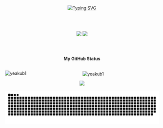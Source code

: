 <br/>
<div align="center"><a href="https://git.io/typing-svg"><img src="https://readme-typing-svg.demolab.com?font=Fira+Code&pause=1000&random=false&width=435&lines=Web+Developer;Front-End+Developer;React+Js+Developer;Mern+Stack+Developer" alt="Typing SVG" /></a></div>
<br/><br/><br/><br/>

<div align="center">
    <img src="https://skillicons.dev/icons?i=html,css,tailwind,bootstrap,react,vite,vue,mui,vscode,figma,git,github" />
    <img src="https://skillicons.dev/icons?i=javascript,typescript,nodejs,express,mongodb,nextjs,redux,firebase,vercel,docker" /><br>
</div>

<br/><br/>

<div align="center">
<b>My GitHub Status</b><br/><br/>
<p><img align="left" src="https://github-readme-stats.vercel.app/api/top-langs?username=yeakub1&show_icons=true&locale=en&layout=compact" alt="yeakub1" /></p>
  
<p>&nbsp;<img align="center" src="https://github-readme-stats.vercel.app/api?username=yeakub1&show_icons=true&locale=en" alt="yeakub1" /></p>

<a href="http://www.github.com/Yeakub1"><img src="https://github-readme-streak-stats.herokuapp.com/?user=Yeakub1&stroke=000000&background=ffffff&ring=0891b2&fire=0891b2&currStreakNum=000000&currStreakLabel=0891b2&sideNums=000000&sideLabels=000000&dates=000000&hide_border=true" /></a>
</div>

<picture>
  <source
    media="(prefers-color-scheme: dark)"
    srcset="https://raw.githubusercontent.com/platane/snk/output/github-contribution-grid-snake-dark.svg"
  />
  <source
    media="(prefers-color-scheme: light)"
    srcset="https://raw.githubusercontent.com/platane/snk/output/github-contribution-grid-snake.svg"
  />
  <img
    alt="github contribution grid snake animation"
    src="https://raw.githubusercontent.com/platane/snk/output/github-contribution-grid-snake.svg"
  />
</picture>
















